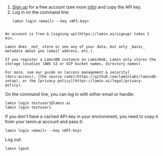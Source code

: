 1. [Sign up](https://lamin.ai/signup) for a free account (see more [info](https://lamin.ai/docs/setup)) and copy the API key.
2. Log in on the command line:
   ```shell
   lamin login <email> --key <API-key>
   ```

```{note}

An account is free & [signing up](https://lamin.ai/signup) takes 1 min.

Lamin does _not_ store or see any of your data, but only _basic_ metadata about you (email address, etc.).

If you register a LaminDB instance on LaminHub, Lamin only stores the storage location (AWS S3 or GCP bucket names, directory names).

For more, see our guide on [access management & security](docs:access), [the source code](https://github.com/laminlabs/lamindb-setup), or the [privacy policy](https://lamin.ai/legal/privacy-policy).

```

On the command line, you can log in with either email or handle:

```
lamin login testuser1@lamin.ai
lamin login testuser1
```

If you don't have a cached API-key in your environment, you need to copy it from your lamin.ai account and pass it:

```
lamin login <email> --key <API-key>
```

Log out:

```
lamin lgout
```
